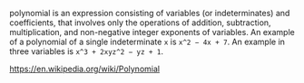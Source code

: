 polynomial is an expression consisting of variables (or indeterminates) and coefficients, that involves only the operations of addition, subtraction, multiplication, and non-negative integer exponents of variables. An example of a polynomial of a single indeterminate `x` is `x^2 − 4x + 7`. An example in three variables is `x^3 + 2xyz^2 − yz + 1`.

https://en.wikipedia.org/wiki/Polynomial
